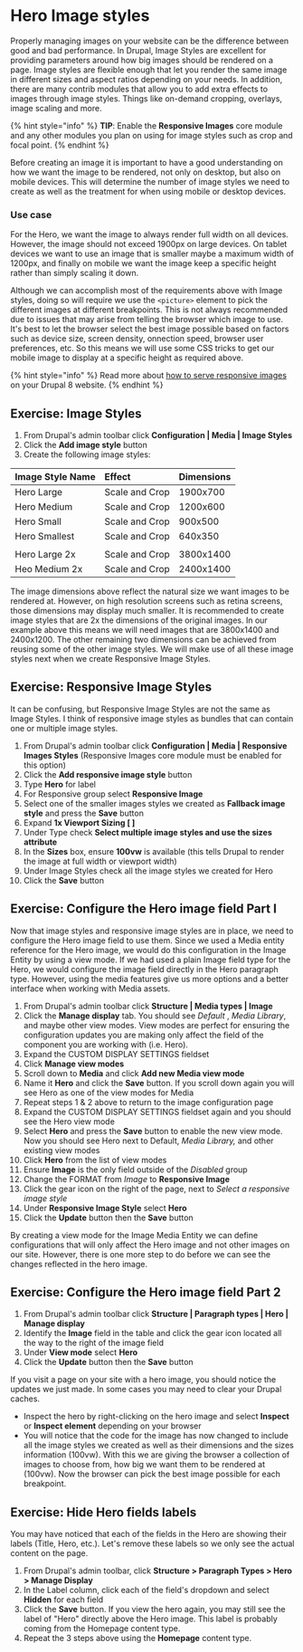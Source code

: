 # Hero Image styles

Properly managing images on your website can be the difference between good and bad performance.  In Drupal, Image Styles are excellent for providing parameters around how big images should be rendered on a page.  Image styles are flexible enough that let you render the same image in different sizes and aspect ratios depending on your needs.  In addition, there are many contrib modules that allow you to add extra effects to images through image styles.  Things like on-demand cropping, overlays, image scaling and more.

{% hint style="info" %}
**TIP**: Enable the **Responsive Images** core module and any other modules you plan on using for image styles such as crop and focal point.
{% endhint %}

Before creating an image it is important to have a good understanding on how we want the image to be rendered, not only on desktop, but also on mobile devices.  This will determine the number of image styles we need to create as well as the treatment for when using mobile or desktop devices.

### Use case

For the Hero, we want the image to always render full width on all devices.  However, the image should not exceed 1900px on large devices.  On tablet devices we want to use an image that is smaller maybe a maximum width of 1200px, and finally on mobile we want the image keep a specific height rather than simply scaling it down.

Although we can accomplish most of the requirements above with Image styles, doing so will require we use the `<picture>` element to pick the different images at different breakpoints.  This is not always recommended due to issues that may arise from telling the browser which image to use.  It's best to let the browser select the best image possible based on factors such as device size, screen density, onnection speed, browser user preferences, etc.  So this means we will use some CSS tricks to get our mobile image to display at a specific height as required above.

{% hint style="info" %}
Read more about [how to serve responsive images ](https://www.mediacurrent.com/blog/responsive-images-d8/)on your Drupal 8 website.
{% endhint %}

## Exercise: Image Styles

1. From Drupal's admin toolbar click **Configuration \| Media \| Image Styles**
2. Click the **Add image style** button
3. Create the following image styles:

| Image Style Name | Effect | Dimensions |
| :--- | :--- | :--- |
| Hero Large | Scale and Crop | 1900x700 |
| Hero Medium | Scale and Crop | 1200x600 |
| Hero Small | Scale and Crop | 900x500 |
| Hero Smallest | Scale and Crop | 640x350 |
|  |  |  |
| Hero Large 2x | Scale and Crop | 3800x1400 |
| Heo Medium 2x | Scale and Crop | 2400x1400 |

The image dimensions above reflect the natural size we want images to be rendered at.  However, on high resolution screens such as retina screens, those dimensions may display much smaller.  It is recommended to create image styles that are 2x the dimensions of the original images.  In our example above this means we will need images that are 3800x1400 and 2400x1200.  The other remaining two dimensions can be achieved from reusing some of the other image styles.  We will make use of all these image styles next when we create Responsive Image Styles.

## Exercise: Responsive Image Styles

It can be confusing, but Responsive Image Styles are not the same as Image Styles.  I think of responsive image styles as bundles that can contain one or multiple image styles.

1. From Drupal's admin toolbar click **Configuration \| Media \| Responsive Images Styles** \(Responsive Images core module must be enabled for this option\)
2. Click the **Add responsive image style** button
3. Type **Hero** for label
4. For Responsive group select **Responsive Image**
5. Select one of the smaller images styles we created as **Fallback image style** and press the **Save** button
6. Expand **1x Viewport Sizing \[ \]**
7. Under Type check **Select multiple image styles and use the sizes attribute**
8. In the **Sizes** box, ensure **100vw** is available \(this tells Drupal to render the image at full width or viewport width\)
9. Under Image Styles check all the image styles we created for Hero
10. Click the **Save** button

## Exercise: Configure the Hero image field Part I

Now that image styles and responsive image styles are in place, we need to configure the Hero image field to use them.  Since we used a Media entity reference for the Hero image, we would do this configuration in the Image Entity by using a view mode. If we had used a plain Image field type for the Hero, we would configure the image field directly in the Hero paragraph type.  However, using the media features give us more options and a better interface when working with Media assets.

1. From Drupal's admin toolbar click **Structure \| Media types \| Image**
2. Click the **Manage display** tab.  You should see _Default_ , _Media Library_, and maybe other view modes.  View modes are perfect for ensuring the configuration updates you are making only affect the field of the component you are working with \(i.e. Hero\).
3. Expand the CUSTOM DISPLAY SETTINGS fieldset
4. Click **Manage view modes**
5. Scroll down to **Media** and click **Add new Media view mode**
6. Name it **Hero** and click the **Save** button.  If you scroll down again you will see Hero as one of the view modes for Media
7. Repeat steps 1 & 2 above to return to the image configuration page
8. Expand the CUSTOM DISPLAY SETTINGS fieldset again and you should see the Hero view mode
9. Select **Hero** and press the **Save**  button to enable the new view mode.  Now you should see Hero next to Default, _Media Library,_ and other existing view modes
10. Click **Hero** from the list of view modes
11. Ensure **Image** is the only field outside of the _Disabled_ group
12. Change the FORMAT from _Image_ to **Responsive Image**
13. Click the gear icon on the right of the page, next to _Select a responsive image style_
14. Under **Responsive Image Style** select **Hero**
15. Click the **Update** button then the **Save** button

By creating a view mode for the Image Media Entity we can define configurations that will only affect the Hero image and not other images on our site.  However, there is one more step to do before we can see the changes reflected in the hero image.

## Exercise: Configure the Hero image field Part 2

1. From Drupal's admin toolbar click **Structure \| Paragraph types \| Hero \| Manage display**
2. Identify the **Image** field in the table and click the gear icon located all the way to the right of the image field
3. Under **View mode** select **Hero**
4. Click the **Update** button then the **Save** button

If you visit a page on your site with a hero image, you should notice the updates we just made.  In some cases you may need to clear your Drupal caches.

* Inspect the hero by right-clicking on the hero image and select **Inspect** or **Inspect element** depending on your browser
* You will notice that the code for the image has now changed to include all the image styles we created as well as their dimensions and the sizes information \(100vw\).  With this we are giving the browser a collection of images to choose from, how big we want them to be rendered at \(100vw\).  Now the browser can pick the best image possible for each breakpoint.

## Exercise:  Hide Hero fields labels

You may have noticed that each of the fields in the Hero are showing their labels \(Title, Hero, etc.\).  Let's remove these labels so we only see the actual content on the page.

1. From Drupal's admin toolbar, click **Structure &gt; Paragraph Types &gt; Hero &gt; Manage Display**
2. In the Label column, click each of the field's dropdown and select **Hidden** for each field
3. Click the **Save** button.  If you view the hero again, you may still see the label of "Hero" directly above the Hero image.  This label is probably coming from the Homepage content type.
4. Repeat the 3 steps above using the **Homepage** content type.
